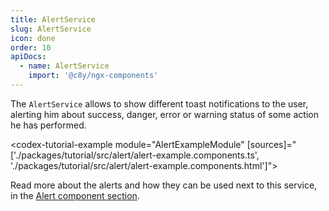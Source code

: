 ```yaml
---
title: AlertService
slug: AlertService
icon: done
order: 10
apiDocs:
  - name: AlertService
    import: '@c8y/ngx-components'
---
```

<!-- markdownlint-disable MD025 -->
<!-- markdownlint-disable MD033 -->
<!-- markdownlint-disable MD051 -->

The `AlertService` allows to show different toast notifications to the user, alerting him about
success, danger, error or warning status of some action he has performed.

<codex-tutorial-example module="AlertExampleModule" [sources]="['./packages/tutorial/src/alert/alert-example.components.ts', './packages/tutorial/src/alert/alert-example.components.html']"></codex-tutorial-example>

Read more about the alerts and how they can be used next to this service, in the
[Alert component section](#/components/alert/overview).
